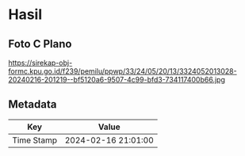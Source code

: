 # Hasil

## Foto C Plano

https://sirekap-obj-formc.kpu.go.id/f239/pemilu/ppwp/33/24/05/20/13/3324052013028-20240216-201219--bf5120a6-9507-4c99-bfd3-734117400b66.jpg


## Metadata

| Key        | Value               |
| ---------- | ------------------- |
| Time Stamp | 2024-02-16 21:01:00 |



